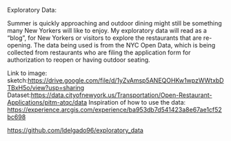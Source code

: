 
Exploratory Data:

Summer is quickly approaching and outdoor dining might still be something many New Yorkers will like to enjoy. My exploratory data will read as a “blog”, for New Yorkers or visitors to explore the restaurants that are re-opening. The data being used is from the NYC Open Data, which is being collected from restaurants who are filing the application form for authorization to reopen or having outdoor seating.


Link to image: sketch:https://drive.google.com/file/d/1yZvAmsp5ANEQOHKw1wpzWWtxbDTBxH5o/view?usp=sharing
Dataset:https://data.cityofnewyork.us/Transportation/Open-Restaurant-Applications/pitm-atqc/data
Inspiration of how to use the data: https://experience.arcgis.com/experience/ba953db7d541423a8e67ae1cf52bc698

https://github.com/ldelgado96/exploratory_data

